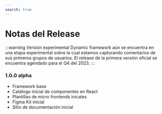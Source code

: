 ```yaml
---
search: true
---
```


# Notas del Release

:::warning Versión experimental
Dynamic framework aún se encuentra en una etapa experimental sobre la cual estamos capturando comentarios de sus primeros grupos de usuarios. El release de la primera versión oficial se encuentra agendado para el Q4 del 2023.
:::

### 1.0.0 alpha

- Framework base
- Catálogo inicial de componentes en React
- Plantillas de micro frontends inicales
- Figma Kit inicial
- Sitio de documentación inicial